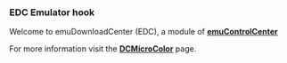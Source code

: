 ### EDC Emulator hook

Welcome to emuDownloadCenter (EDC), a module of [**emuControlCenter**](https://github.com/PhoenixInteractiveNL/emuControlCenter/wiki/)

For more information visit the [**DCMicroColor**](https://github.com/PhoenixInteractiveNL/edc-masterhook/wiki/Emulator-dcmicro#menu) page.
